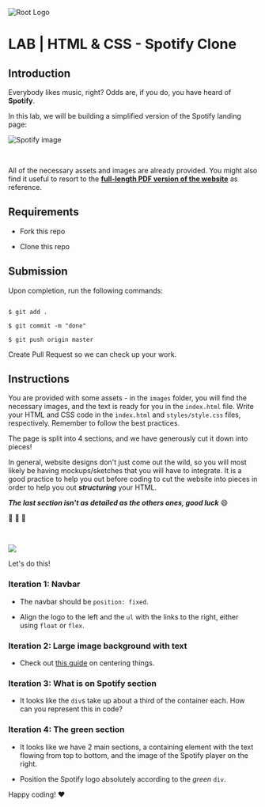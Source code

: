 ![Root Logo](https://imgur.com/np0rofN.png)

  

# LAB | HTML & CSS - Spotify Clone

  

## Introduction

  

Everybody likes music, right? Odds are, if you do, you have heard of **Spotify**.

  

In this lab, we will be building a simplified version of the Spotify landing page:

  

![Spotify image](https://i.imgur.com/xVD0bm6.jpg)

  

<br>

  

All of the necessary assets and images are already provided. You might also find it useful to resort to the **[full-length PDF version of the website](https://s3-eu-west-1.amazonaws.com/ih-materials/uploads/spotify-prototype.pdf)** as reference.

  

## Requirements

  

- Fork this repo

- Clone this repo

  

## Submission

  

Upon completion, run the following commands:

  

```shell

$ git add .

$ git commit -m "done"

$ git push origin master

```

  

Create Pull Request so we can check up your work.

  

## Instructions

  

You are provided with some assets - in the `images` folder, you will find the necessary images, and the text is ready for you in the `index.html` file. Write your HTML and CSS code in the `index.html` and `styles/style.css` files, respectively. Remember to follow the best practices.

  

The page is split into 4 sections, and we have generously cut it down into pieces!

  

In general, website designs don't just come out the wild, so you will most likely be having mockups/sketches that you will have to integrate. It is a good practice to help you out before coding to cut the website into pieces in order to help you out _**structuring**_ your HTML.

  

_**The last section isn't as detailed as the others ones, good luck**_ :smile:

  

:muscle: :muscle: :muscle:

<br>

![](https://res.cloudinary.com/ihwebdeb/image/upload/v1571085836/Ironhack/spotify-prototype_1x_ahk8ep.jpg)

  

Let's do this!

  

### Iteration 1: Navbar

  

- The navbar should be `position: fixed`.

- Align the logo to the left and the `ul` with the links to the right, either using `float` or `flex`.

  

### Iteration 2: Large image background with text

  

- Check out [this guide](https://css-tricks.com/centering-css-complete-guide/) on centering things.

  

### Iteration 3: What is on Spotify section

  

- It looks like the `div`s take up about a third of the container each. How can you represent this in code?

  

### Iteration 4: The green section

  

- It looks like we have 2 main sections, a containing element with the text flowing from top to bottom, and the image of the Spotify player on the right.

- Position the Spotify logo absolutely according to the _green_  `div`.

  

Happy coding! :heart: